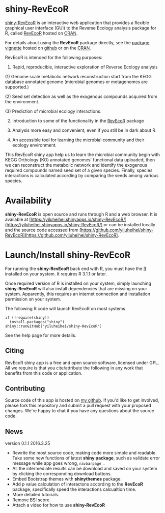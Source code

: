# shiny-RevEcoR

[shiny-RevEcoR](https://github.com/yiluheihei/shiny-RevEcoR)
is an interactive web application that provides 
a flexible graphical user interface (GUI) to the Reverse Ecology analysis package for R, called [RevEcoR](https://github.com/yiluheihei/RevEcoR/) hosted on [CRAN](https://cran.r-project.org/web/packages/RevEcoR/index.html). 

For details about using the **RevEcoR** package directly,
see the [package vignette](https://github.com/yiluheihei/RevEcoR/vignettes/RevEcoR.Rmd) hosted on [github](https://github.com/) or on the [CRAN](https://cran.r-project.org/web/packages/RevEcoR/index.html).

RevEcoR is intended for the following purposes:

1. Rapid, reproducible, interactive exploration of Reverse Ecology analysis
 
  (1) Genome scale metabolic network reconstruction start from the KEGG database annotated genome (microbial genomes or metagenomes are supported.)

  (2) Seed set detection as well as the exogenous compounds acquired from the environment.

  (3) Prediction of microbial ecology interactions.
  
2. Introduction to some of the functionality in the [RevEcoR](https://github.com/yiluheihei/RevEcoR/) package

3. Analysis more easy and convenient, even if you still be in dark about R.

4. An accessible tool for learning the microbial community and their ecology environment.


This RevEcoR shiny app help us to learn the microbial community begin with  KEGG Orthology (KO) annotated genomes' functional data uploaded, then we can reconstruct the metabolic network and identify the exogenous required compounds named seed set of a given species. Finally, species interactions is calculated according by comparing the seeds among various species.

# Availability

**shiny-RevEcoR** is open source and runs through R and a web browser. It is available at 
[https://yiluheihei.shinyapps.io/shiny-RevEcoR/](https://yiluheihei.shinyapps.io/shiny-RevEcoR/) or can be installed locally and the source code accessed from 
[https://github.com/yiluheihei/shiny-RevEcoR](https://github.com/yiluheihei/shiny-RevEcoR).

# Launch/Install shiny-RevEcoR

For running the **shiny-RevEcoR** back end with R, you must have the [R](http://cran.r-project.org/) installed on your system. It requires R 3.1.1 or later. 

Once required version of R is installed on your system, simply launching **shiny-RevEcoR** will also install dependencies that are missing on your system. Apparently, this requires an internet connection and installation permission on your system.

The following R code will launch RevEcoR on most systems.

```{r}
if (!require(shiny))
  install.packages("shiny") 
shiny::runGitHub("yiluheihei/shiny-RevEcoR")
```

See the help page for more details.

##  Citing

RevEcoR shiny app is a free and open source software, licensed under GPL.
All we require is that you cite/attribute the following
in any work that benefits from this code or application.

## Contributing

Source code of this app is hosted on [my github](https://github.com/yiluheihei/shiny-RevEcoR). If you'd like to get involved, please fork this repository and submit a pull request with your proposed changes. We're happy to chat if you have any questions about the source code.

## News

version 0.1.1 2016.3.25

- Rewrite the most source code,  making code more simple and readable.  Take some new functions of latest **shiny package**, such as  validate error message while app goes wrong, `navbarpage `.
- All the intermediate results can be download and saved on your system by clicking the corresponding download buttons.
- Embed Bootstrap themes with **shinythemes** package.
- Add p value calculation of interactons according to the **RevEcoR** package, specifically speed the interactions calcualtion time.
- More detailed tutorials.
- Remove BSI score.
- Attach a video for how to use **shiny-RevEcoR**



